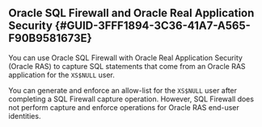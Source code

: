 ##  Oracle SQL Firewall and Oracle Real Application Security {#GUID-3FFF1894-3C36-41A7-A565-F90B9581673E} 

You can use Oracle SQL Firewall with Oracle Real Application Security (Oracle RAS) to capture SQL statements that come from an Oracle RAS application for the ` XS$NULL ` user. 

You can generate and enforce an allow-list for the ` XS$NULL ` user after completing a SQL Firewall capture operation. However, SQL Firewall does not perform capture and enforce operations for Oracle RAS end-user identities. 
